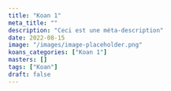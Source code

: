 ```yaml
---
title: "Koan 1"
meta_title: ""
description: "Ceci est une méta-description"
date: 2022-08-15
image: "/images/image-placeholder.png"
koans_categories: ["Koan 1"]
masters: []
tags: ["Koan"]
draft: false
---
```


